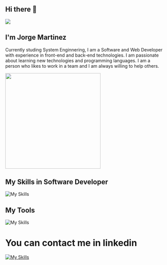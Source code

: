 ## Hi there 👋

<img src="https://user-images.githubusercontent.com/73097560/115834477-dbab4500-a447-11eb-908a-139a6edaec5c.gif">

## I'm Jorge Martinez <JoLuuMtz/>
Currently studing System Enginnering, I am a Software and Web Developer with experience in front-end and back-end technologies. I am passionate about learning new technologies and programming languages. I am a person who likes to work in a team and I am always willing to help others.

<picture> <img align="center" src="https://github.com/7oSkaaa/7oSkaaa/blob/main/Images/Right_Side.gif?raw=true" width = 300px></picture>

## My Skills in Software Developer 

![My Skills](https://skillicons.dev/icons?i=js,html,css,ts,angular,bootstrap,cs,dotnet,mongodb,mysql,wordpress)

## My Tools 

![My Skills](https://skillicons.dev/icons?i=,git,github,npm,visualstudio,vscode,windows,aws,docker,azure)

# You can contact me in linkedin 
[![My Skills](https://skillicons.dev/icons?i=linkedin)](https://www.linkedin.com/in/jorge-martinez-145a90257/)


